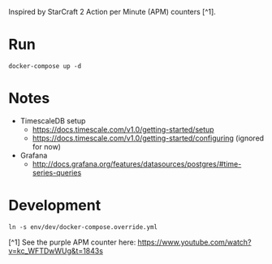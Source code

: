 Inspired by StarCraft 2 Action per Minute (APM) counters [^1].


# Run
```
docker-compose up -d
```


# Notes
- TimescaleDB setup
  - https://docs.timescale.com/v1.0/getting-started/setup
  - https://docs.timescale.com/v1.0/getting-started/configuring (ignored for now)
- Grafana
  - http://docs.grafana.org/features/datasources/postgres/#time-series-queries


# Development
```
ln -s env/dev/docker-compose.override.yml
```


[^1] See the purple APM counter here: https://www.youtube.com/watch?v=kc_WFTDwWUg&t=1843s
